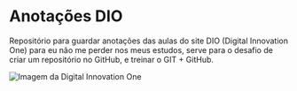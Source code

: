 # Anotações DIO
Repositório para guardar anotações das aulas do site DIO (Digital Innovation One) para eu não me perder nos meus estudos, serve para o desafio de criar um repositório no GitHub, e treinar o GIT + GitHub.

![Imagem da Digital Innovation One](https://yt3.ggpht.com/qMPyLWsg6kipqVXeVUmusXfNABJGAWignNcYfS7jlEXLsD44PU3dVSFlf8e4sMXTAJKExbDREw=s900-c-k-c0x00ffffff-no-rj)

